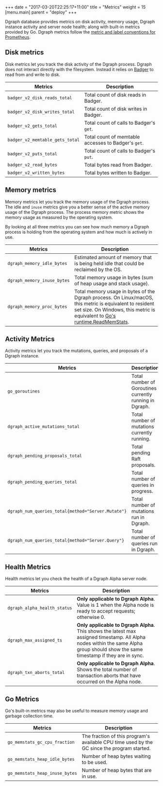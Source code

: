 +++
date = "2017-03-20T22:25:17+11:00"
title = "Metrics"
weight = 15
[menu.main]
    parent = "deploy"
+++


Dgraph database provides metrics on disk activity, memory usage, Dgraph instance
activity and server node health; along with built-in metrics provided by Go.
Dgraph metrics follow the
[metric and label conventions for Prometheus](https://prometheus.io/docs/practices/naming/).

## Disk metrics

Disk metrics let you track the disk activity of the Dgraph process. Dgraph does
not interact directly with the filesystem. Instead it relies on
[Badger](https://github.com/dgraph-io/badger) to read from and write to disk.

 Metrics                          	 | Description
 -------                          	 | -----------
 `badger_v2_disk_reads_total`        | Total count of disk reads in Badger.
 `badger_v2_disk_writes_total`       | Total count of disk writes in Badger.
 `badger_v2_gets_total`              | Total count of calls to Badger's `get`.
 `badger_v2_memtable_gets_total`     | Total count of memtable accesses to Badger's `get`.
 `badger_v2_puts_total`              | Total count of calls to Badger's `put`.
 `badger_v2_read_bytes`              | Total bytes read from Badger.
 `badger_v2_written_bytes`           | Total bytes written to Badger.

## Memory metrics

Memory metrics let you track the memory usage of the Dgraph process. The idle
and `inuse` metrics give you a better sense of the active memory usage of the
Dgraph process. The process memory metric shows the memory usage as measured by
the operating system. 

By looking at all three metrics you can see how much memory a Dgraph process is
holding from the operating system and how much is actively in use.

 Metrics                          | Description
 -------                          | -----------
 `dgraph_memory_idle_bytes`       | Estimated amount of memory that is being held idle that could be reclaimed by the OS.
 `dgraph_memory_inuse_bytes`      | Total memory usage in bytes (sum of heap usage and stack usage).
 `dgraph_memory_proc_bytes`       | Total memory usage in bytes of the Dgraph process. On Linux/macOS, this metric is equivalent to resident set size. On Windows, this metric is equivalent to [Go's runtime.ReadMemStats](https://golang.org/pkg/runtime/#ReadMemStats).

## Activity Metrics

Activity metrics let you track the mutations, queries, and proposals of a Dgraph
instance.

 Metrics                                            | Description
 -------                                            | -----------
 `go_goroutines`                                    | Total number of Goroutines currently running in Dgraph.
 `dgraph_active_mutations_total`                    | Total number of mutations currently running.
 `dgraph_pending_proposals_total`                   | Total pending Raft proposals.
 `dgraph_pending_queries_total`                     | Total number of queries in progress.
 `dgraph_num_queries_total{method="Server.Mutate"}` | Total number of mutations run in Dgraph.
 `dgraph_num_queries_total{method="Server.Query"}`  | Total number of queries run in Dgraph.

## Health Metrics

Health metrics let you check the health of a Dgraph Alpha server node.

 Metrics                          | Description
 -------                          | -----------
 `dgraph_alpha_health_status`     | **Only applicable to Dgraph Alpha**. Value is 1 when the Alpha node is ready to accept requests; otherwise 0.
 `dgraph_max_assigned_ts`         | **Only applicable to Dgraph Alpha**. This shows the latest max assigned timestamp. All Alpha nodes within the same Alpha group should show the same timestamp if they are in sync.
 `dgraph_txn_aborts_total`        | **Only applicable to Dgraph Alpha**. Shows the total number of transaction aborts that have occurred on the Alpha node.

## Go Metrics

Go's built-in metrics may also be useful to measure memory usage and garbage
collection time.

 Metrics                        | Description
 -------                        | -----------
 `go_memstats_gc_cpu_fraction`  | The fraction of this program's available CPU time used by the GC since the program started.
 `go_memstats_heap_idle_bytes`  | Number of heap bytes waiting to be used.
 `go_memstats_heap_inuse_bytes` | Number of heap bytes that are in use.
